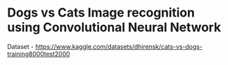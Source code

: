 # Dogs vs Cats Image recognition using Convolutional Neural Network
Dataset - https://www.kaggle.com/datasets/dhirensk/cats-vs-dogs-training8000test2000
